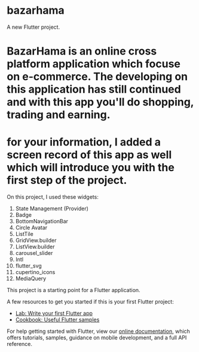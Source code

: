 # bazarhama

A new Flutter project.

# BazarHama is an online cross platform application which focuse on e-commerce. The developing on this application has still continued and with this app you'll do shopping, trading and earning. 

# for your information, I added a screen record of this app as well which will introduce you with the first step of the project.

On this project, I used these widgets:
1. State Management (Provider)
2. Badge
3. BottomNavigationBar
4. Circle Avatar 
5. ListTile
6. GridView.builder
7. ListView.builder
8. carousel_slider
9. Intl
10. flutter_svg
11. cupertino_icons
12. MediaQuery


This project is a starting point for a Flutter application.

A few resources to get you started if this is your first Flutter project:

- [Lab: Write your first Flutter app](https://flutter.dev/docs/get-started/codelab)
- [Cookbook: Useful Flutter samples](https://flutter.dev/docs/cookbook)

For help getting started with Flutter, view our
[online documentation](https://flutter.dev/docs), which offers tutorials,
samples, guidance on mobile development, and a full API reference.
